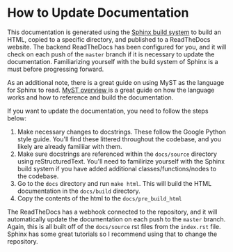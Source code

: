 # How to Update Documentation

This documentation is generated using the [Sphinx build system](https://www.sphinx-doc.org/en/master/tutorial/index.html) to build an HTML, copied to a specific directory, and published to a ReadTheDocs website. The backend ReadTheDocs has been configured for you, and it will check on each push of the `master` branch if it is necessary to update the documentation. Familiarizing yourself with the build system of Sphinx is a must before progressing forward.

As an additional note, there is a great guide on using MyST as the language for Sphinx to read. [MyST overview ](https://myst-parser.readthedocs.io/en/latest/index.html) is a great guide on how the language works and how to reference and build the documentation. 

If you want to update the documentation, you need to follow the steps below:

1. Make necessary changes to docstrings. These follow the Google Python style guide. You'll find these littered throughout the codebase, and you likely are already familiiar with them.
2. Make sure docstrings are referenced within the `docs/source` directory using reStructuredText. You'll need to familirize yourself with the Sphinx build system if you have added additional classes/functions/nodes to the codebase.
3. Go to the `docs` directory and run `make html`. This will build the HTML documentation in the `docs/build` directory.
4. Copy the contents of the html to the `docs/pre_build_html`

The ReadTheDocs has a webhook connected to the repository, and it will automatically update the documentation on each push to the `master` branch. Again, this is all built off of the `docs/source` rst files from the `index.rst` file. Sphinx has some great tutorials so I recommend using that to change the repository.
